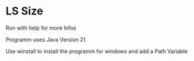 # LS Size

Run with help for more Infos

Programm uses Java Version 21

Use winstall to install the programm for windows and add a Path Variable